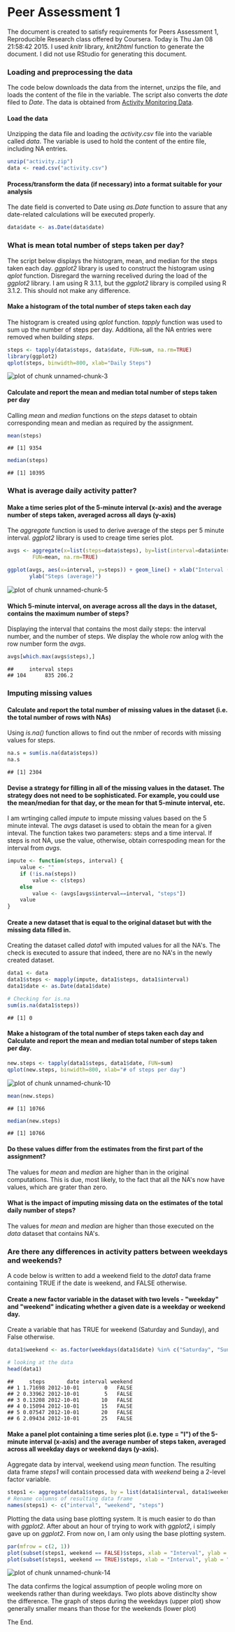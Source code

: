 # Peer Assessment 1 

The document is created to satisfy requirements for Peers Assessment 1, Reproducible Research class offered by Coursera. Today is Thu Jan 08 21:58:42 2015. I used *knitr* library, *knit2html* function to generate the document.  I did not use RStudio for generating this document.

### Loading and preprocessing the data

The code below downloads the data from the internet, unzips the file, and loads the content of the file in the variable. The script also converts the *date* filed to *Date*. The data is obtained from [Activity Monitoring Data](https://d396qusza40orc.cloudfront.net/repdata%2Fdata%2Factivity.zip).

#### Load the data

Unzipping the data file and loading the *activity.csv* file into the variable called *data*.  The variable is used to hold the content of the entire file, including NA entries.


```r
unzip("activity.zip") 
data <- read.csv("activity.csv")
```

#### Process/transform the data (if necessary) into a format suitable for your analysis

The date field is converted to Date using *as.Date* function to assure that any date-related calculations will be executed properly.


```r
data$date <- as.Date(data$date)
```

### What is mean total number of steps taken per day?

The script below displays the histogram, mean, and median for the steps taken each day. *ggplot2* library is used to construct the histogram using *qplot* function. Disregard the warning recelived during the load of the *ggplot2* library. I am using R 3.1.1, but the *ggplot2* library is compiled using R 3.1.2. This should not make any difference.

#### Make a histogram of the total number of steps taken each day

The histogram is created using *qplot* function. *tapply* function was used to sum up the number of steps per day. Additiona, all the NA entries were removed when building *steps*.


```r
steps <- tapply(data$steps, data$date, FUN=sum, na.rm=TRUE)
library(ggplot2)
qplot(steps, binwidth=800, xlab="Daily Steps")
```

![plot of chunk unnamed-chunk-3](figure/unnamed-chunk-3.png) 

#### Calculate and report the mean and median total number of steps taken per day

Calling *mean* and *median* functions on the *steps* dataset to obtain corresponding mean and median as required by the assignment.



```r
mean(steps)
```

```
## [1] 9354
```

```r
median(steps)
```

```
## [1] 10395
```

### What is average daily activity patter?

#### Make a time series plot of the 5-minute interval (x-axis) and the average number of steps taken, averaged across all days (y-axis)

The *aggregate* function is used to derive average of the steps per 5 minute interval. *ggplot2* library is used to creage time series plot.


```r
avgs <- aggregate(x=list(steps=data$steps), by=list(interval=data$interval), 
        FUN=mean, na.rm=TRUE)

ggplot(avgs, aes(x=interval, y=steps)) + geom_line() + xlab("Interval (5-min)") + 
       ylab("Steps (average)") 
```

![plot of chunk unnamed-chunk-5](figure/unnamed-chunk-5.png) 

#### Which 5-minute interval, on average across all the days in the dataset, contains the maximum number of steps?

Displaying the interval that contains the most daily steps: the interval number, and the number of steps. We display the whole row anlog with the row number form the *avgs*.


```r
avgs[which.max(avgs$steps),]
```

```
##     interval steps
## 104      835 206.2
```

### Imputing missing values

#### Calculate and report the total number of missing values in the dataset (i.e. the total number of rows with NAs)

Using *is.na()* function allows to find out the nmber of records with missing values for steps.


```r
na.s = sum(is.na(data$steps))
na.s
```

```
## [1] 2304
```

#### Devise a strategy for filling in all of the missing values in the dataset. The strategy does not need to be sophisticated. For example, you could use the mean/median for that day, or the mean for that 5-minute interval, etc.

I am wrtinging called *impute* to impute missing values based on the 5 minute inteval. The *avgs* dataset is used to obtain the mean for a given inteval.  The function takes two parameters: steps and a time interval. If steps is not NA, use the value, otherwise, obtain correspoding mean for the interval from *avgs*.


```r
impute <- function(steps, interval) {
    value <- ""
    if (!is.na(steps))
        value <- c(steps)
    else
        value <- (avgs[avgs$interval==interval, "steps"])
    value
}
```
#### Create a new dataset that is equal to the original dataset but with the missing data filled in.

Creating the dataset called *data1* with imputed values for all the NA's.  The check is executed to assure that indeed, there are no NA's in the newly created dataset.


```r
data1 <- data
data1$steps <- mapply(impute, data1$steps, data1$interval)
data1$date <- as.Date(data1$date)

# Checking for is.na
sum(is.na(data1$steps))
```

```
## [1] 0
```

#### Make a histogram of the total number of steps taken each day and Calculate and report the mean and median total number of steps taken per day. 


```r
new.steps <- tapply(data1$steps, data1$date, FUN=sum)
qplot(new.steps, binwidth=800, xlab="# of steps per day")
```

![plot of chunk unnamed-chunk-10](figure/unnamed-chunk-10.png) 


```r
mean(new.steps)
```

```
## [1] 10766
```

```r
median(new.steps)
```

```
## [1] 10766
```

#### Do these values differ from the estimates from the first part of the assignment? 

The values for *mean* and *median* are higher than in the original computations. This is due, most likely, to the fact that all the NA's now have values, which are grater than zero.

#### What is the impact of imputing missing data on the estimates of the total daily number of steps?

The values for *mean* and *median* are higher than those executed on the *data* dataset that contains NA's.

### Are there any differences in activity patters between weekdays and weekends?

A code below is written to add a weekend field to the *data1* data frame containing TRUE if the date is weekend, and FALSE otherwise. 

#### Create a new factor variable in the dataset with two levels - "weekday" and "weekend" indicating whether a given date is a weekday or weekend day.

Create a variable that has TRUE for weekend (Saturday and Sunday), and False otherwise.


```r
data1$weekend <- as.factor(weekdays(data1$date) %in% c("Saturday", "Sunday"))

# looking at the data
head(data1)
```

```
##     steps       date interval weekend
## 1 1.71698 2012-10-01        0   FALSE
## 2 0.33962 2012-10-01        5   FALSE
## 3 0.13208 2012-10-01       10   FALSE
## 4 0.15094 2012-10-01       15   FALSE
## 5 0.07547 2012-10-01       20   FALSE
## 6 2.09434 2012-10-01       25   FALSE
```

#### Make a panel plot containing a time series plot (i.e. type = "l") of the 5-minute interval (x-axis) and the average number of steps taken, averaged across all weekday days or weekend days (y-axis). 

Aggregate data by interval, weekend using *mean* function.  The resulting data frame *steps1* will contain processed data with *weekend* being a 2-level factor variable.


```r
steps1 <- aggregate(data1$steps, by = list(data1$interval, data1$weekend), mean)
# Rename columns of resulting data frame
names(steps1) <- c("interval", "weekend", "steps")
```

Plotting the data using base plotting system. It is much easier to do than with *ggplot2*. After about an hour of trying to work with *ggplot2*, i simply gave up on *ggplot2*. From now on, I am only using the base plotting system.


```r
par(mfrow = c(2, 1))
plot(subset(steps1, weekend == FALSE)$steps, xlab = "Interval", ylab = "Weekday # of steps", type = "l")
plot(subset(steps1, weekend == TRUE)$steps, xlab = "Interval", ylab = "Weekend # of steps", type = "l")
```

![plot of chunk unnamed-chunk-14](figure/unnamed-chunk-14.png) 

The data confirms the logical assumption of people woling more on weekends rather than during weekdays.  Two plots above distinclty show the difference. The graph of steps during the weekdays (upper plot) show generally smaller means than those for the weekends (lower plot)

The End.
